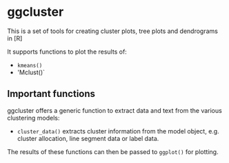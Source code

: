 # ggcluster

This is a set of tools for creating cluster plots, tree plots and dendrograms in [R]

It supports functions to plot the results of:

* `kmeans()`
* 'Mclust()`

## Important functions

ggcluster offers a generic function to extract data and text from the various clustering models:

* `cluster_data()` extracts cluster information from the model object, e.g. cluster allocation, line segment data or label data.

The results of these functions can then be passed to `ggplot()` for plotting.



